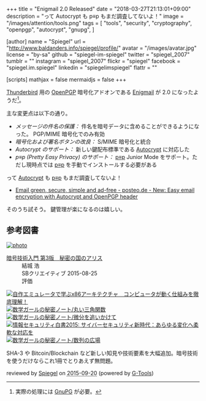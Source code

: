 +++
title = "Enigmail 2.0 Released"
date = "2018-03-27T21:13:01+09:00"
description = "って Autocrypt も p≡p もまだ調査してないよ！"
image = "/images/attention/tools.png"
tags = [
  "tools",
  "security",
  "cryptography",
  "openpgp",
  "autocrypt",
  "gnupg",
]

[author]
  name      = "Spiegel"
  url       = "http://www.baldanders.info/spiegel/profile/"
  avatar    = "/images/avatar.jpg"
  license   = "by-sa"
  github    = "spiegel-im-spiegel"
  twitter   = "spiegel_2007"
  tumblr    = ""
  instagram = "spiegel_2007"
  flickr    = "spiegel"
  facebook  = "spiegel.im.spiegel"
  linkedin  = "spiegelimspiegel"
  flattr    = ""

[scripts]
  mathjax = false
  mermaidjs = false
+++

[Thunderbird] 用の [OpenPGP] 暗号化アドオンである [Enigmail] が 2.0 になったようだ[^gpg1]。

[^gpg1]: 実際の処理には [GnuPG] が必要。

主な変更点は以下の通り。

- *メッセージの件名の保護：* 件名を暗号データに含めることができるようになった。 PGP/MIME 暗号化でのみ有効
- *暗号化および署名ボタンの改良：* S/MIME 暗号化と統合
- *Autocrypt のサポート：* 新しい鍵配布標準である [Autocrypt] に対応した
- *p≡p (Pretty Easy Privacy) のサポート：* [p≡p] Junior Mode をサポート。ただし現時点では [p≡p] を手動でインストールする必要がある

って [Autocrypt] も [p≡p] もまだ調査してないよ！

- [Email green, secure, simple and ad-free - posteo.de - New: Easy email encryption with Autocrypt and OpenPGP header](https://posteo.de/en/blog/new-easy-email-encryption-with-autocrypt-and-openpgp-header)

そのうち試そう。
鍵管理が楽になるのは嬉しい。

[Thunderbird]: https://www.mozilla.org/thunderbird/ "Thunderbird — Software made to make email easier. — Mozilla"
[Enigmail]: https://addons.mozilla.org/ja/thunderbird/addon/enigmail/ "Enigmail :: Thunderbird 向けアドオン"
[GnuPG]: https://gnupg.org/ "The GNU Privacy Guard"
[OpenPGP]: http://openpgp.org/
[Autocrypt]: https://autocrypt.org/ "Autocrypt 1.0.0 documentation"
[p≡p]: https://pep-project.org/

## 参考図書

<div class="hreview" ><a class="item url" href="http://www.amazon.co.jp/exec/obidos/ASIN/B015643CPE/baldandersinf-22/"><img src="http://ecx.images-amazon.com/images/I/51t6yHHVwEL._SL160_.jpg" alt="photo" class="photo"  /></a><dl ><dt class="fn"><a class="item url" href="http://www.amazon.co.jp/exec/obidos/ASIN/B015643CPE/baldandersinf-22/">暗号技術入門 第3版　秘密の国のアリス</a></dt><dd>結城 浩 </dd><dd>SBクリエイティブ 2015-08-25</dd><dd>評価<abbr class="rating" title="5"><img src="http://g-images.amazon.com/images/G/01/detail/stars-5-0.gif" alt="" /></abbr> </dd></dl><p class="similar"><a href="http://www.amazon.co.jp/exec/obidos/ASIN/B0148FQNVC/baldandersinf-22/" target="_top"><img src="http://images.amazon.com/images/P/B0148FQNVC.09._SCTHUMBZZZ_.jpg"  alt="自作エミュレータで学ぶx86アーキテクチャ　コンピュータが動く仕組みを徹底理解！"  /></a> <a href="http://www.amazon.co.jp/exec/obidos/ASIN/B00W6NCLJM/baldandersinf-22/" target="_top"><img src="http://images.amazon.com/images/P/B00W6NCLJM.09._SCTHUMBZZZ_.jpg"  alt="数学ガールの秘密ノート/丸い三角関数"  /></a> <a href="http://www.amazon.co.jp/exec/obidos/ASIN/B00Y9EYOIW/baldandersinf-22/" target="_top"><img src="http://images.amazon.com/images/P/B00Y9EYOIW.09._SCTHUMBZZZ_.jpg"  alt="数学ガールの秘密ノート/微分を追いかけて"  /></a> <a href="http://www.amazon.co.jp/exec/obidos/ASIN/B012BYBTZC/baldandersinf-22/" target="_top"><img src="http://images.amazon.com/images/P/B012BYBTZC.09._SCTHUMBZZZ_.jpg"  alt="情報セキュリティ白書2015: サイバーセキュリティ新時代：あらゆる変化へ柔軟な対応を"  /></a> <a href="http://www.amazon.co.jp/exec/obidos/ASIN/B00W6NCLL0/baldandersinf-22/" target="_top"><img src="http://images.amazon.com/images/P/B00W6NCLL0.09._SCTHUMBZZZ_.jpg"  alt="数学ガールの秘密ノート/数列の広場"  /></a> </p>
<p class="description">SHA-3 や Bitcoin/Blockchain など新しい知見や技術要素を大幅追加。暗号技術を使うだけならこれ1冊でとりあえず無問題。</p>
<p class="gtools" >reviewed by <a href='#maker' class='reviewer'>Spiegel</a> on <abbr class="dtreviewed" title="2015-09-20">2015-09-20</abbr> (powered by <a href="http://www.goodpic.com/mt/aws/index.html" >G-Tools</a>)</p>
</div>
